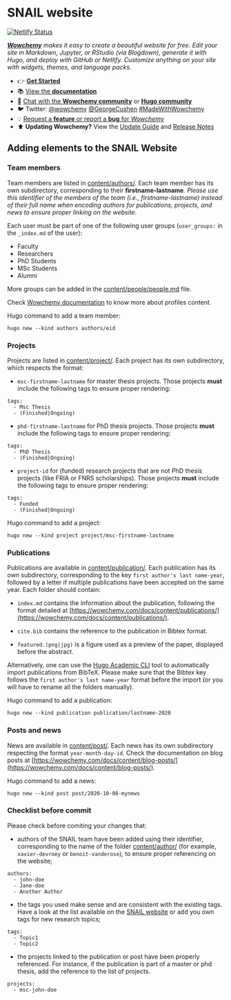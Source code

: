 # SNAIL website

[![Netlify Status](https://api.netlify.com/api/v1/badges/f3d3682d-9ae5-4efa-85d7-2c9943bca46f/deploy-status)](https://app.netlify.com/sites/snail-unamur/deploys)

_[**Wowchemy**](https://wowchemy.com) makes it easy to create a beautiful website for free. Edit your site in Markdown, Jupyter, or RStudio (via Blogdown), generate it with Hugo, and deploy with GitHub or Netlify. Customize anything on your site with widgets, themes, and language packs._

- 👉 [**Get Started**](https://wowchemy.com/templates/)
- 📚 [View the **documentation**](https://wowchemy.com/docs/)
- 💬 [Chat with the **Wowchemy community**](https://discord.gg/z8wNYzb) or [**Hugo community**](https://discourse.gohugo.io)
- 🐦 Twitter: [@wowchemy](https://twitter.com/wowchemy) [@GeorgeCushen](https://twitter.com/GeorgeCushen) [#MadeWithWowchemy](https://twitter.com/search?q=(%23MadeWithWowchemy%20OR%20%23MadeWithAcademic)&src=typed_query)
- 💡 [Request a **feature** or report a **bug** for _Wowchemy_](https://github.com/wowchemy/wowchemy-hugo-modules/issues)
- ⬆️ **Updating Wowchemy?** View the [Update Guide](https://wowchemy.com/docs/update/) and [Release Notes](https://github.com/wowchemy/wowchemy-hugo-modules/releases)

## Adding elements to the SNAIL Website

### Team members

Team members are listed in [content/authors/](content/authors/). Each team member has its own subdirectory, corresponding to their **firstname-lastname**. *Please use this identifier of the members of the team (i.e., firstname-lastname) instead of their full name when encoding authors for publications, projects, and news to ensure proper linking on the website.*

Each user must be part of one of the following user groups (`user_groups:` in the `_index.md` of the user):
- Faculty
- Researchers
- PhD Students
- MSc Students
- Alumni

More groups can be added in the [content/people/people.md](content/people/people.md) file.

Check [Wowchemy documentation](https://wowchemy.com/docs/content/authors/) to know more about profiles content.


Hugo command to add a team member:

```
hugo new --kind authors authors/eid
```

### Projects

Projects are listed in [content/project/](content/project/). Each project has its own subdirectory, which respects the format:

- `msc-firstname-lastname` for master thesis projects. Those projects **must** include the following tags to ensure proper rendering:
```
tags:
  - Msc Thesis
  - (Finished|Ongoing)
```

- `phd-firstname-lastname` for PhD thesis projects. Those projects **must** include the following tags to ensure proper rendering:
```
tags:
  - PhD Thesis
  - (Finished|Ongoing)
```

- `project-id` for (funded) research projects that are not PhD thesis projects (like FRIA or FNRS scholarships). Those projects **must** include the following tags to ensure proper rendering:
```
tags:
  - Funded
  - (Finished|Ongoing)
```

Hugo command to add a project:

```
hugo new --kind project project/msc-firstname-lastname
```

### Publications

Publications are available in [content/publication/](content/publication/). Each publication has its own subdirectory, corresponding to the key `first author's last name-year`, followed by a letter if multiple publications have been accepted on the same year. Each folder should contain:

- `index.md` contains the information about the publication, following the format detailed at [https://wowchemy.com/docs/content/publications/](https://wowchemy.com/docs/content/publications/).

- `cite.bib` contains the reference to the publication in Bibtex format.

- `featured.(png|jpg)` is a figure used as a preview of the paper, displayed before the abstract.

Alternatively, one can use the [Hugo Academic CLI](https://github.com/wowchemy/hugo-academic-cli/) tool to automatically import publications from BibTeX. Please make sure that the Bibtex key follows the `first author's last name-year` format before the import (or you will have to rename all the folders manually).

Hugo command to add a publication:

```
hugo new --kind publication publication/lastname-2020
```

### Posts and news

News are available in [content/post/](content/post/). Each news has its own subdirectory respecting the format `year-month-day-id`. Check the documentation on blog posts at [https://wowchemy.com/docs/content/blog-posts/](https://wowchemy.com/docs/content/blog-posts/).

Hugo command to add a news:

```
hugo new --kind post post/2020-10-08-mynews
```

### Checklist before commit

Please check before comiting your changes that:

- authors of the SNAIL team  have been added using their identifier, corresponding to the name of the folder [content/author/](content/author/) (for example, `xavier-devroey` or `benoit-vanderose`), to ensure proper referencing on the website;
```
authors:
  - john-doe
  - Jane-doe
  - Another Author
```

- the tags you used make sense and are consistent with the existing tags. Have a look at the list available on the [SNAIL website](https://snail.info.unamur.be/tags/) or add you own tags for new research topics;
```
tags:
  - Topic1
  - Topic2
```

- the projects linked to the publication or post have been properly referenced. For instance, if the publication is part of a master or phd thesis, add the reference to the list of projects.
```
projects:
  - msc-john-doe
```

